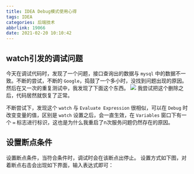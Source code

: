 ```yaml
---
title: IDEA Debug模式使用心得
tags: IDEA
categories: 后端技术
abbrlink: 19066
date: 2021-02-20 10:10:42
---
```


## watch引发的调试问题
今天在调试代码时，发现了一个问题，接口查询出的数据与 `mysql` 中的数据不一致。<!-- more -->不断的尝试，不断的 `Google`，捣鼓了一个多小时，没找到问题出现的原因。然后在又一次的重复测试中，我发现了下面这个东西。
![](https://ae01.alicdn.com/kf/U07998339e00d44e0b2e0d7ef307a22b5K.jpg)
我尝试把这个删除之后，代码居然就恢复了正常。

不断尝试下，发现这个 `watch` 与 `Evaluate Expression` 很相似，可以在 `Debug` 时改变变量的值，区别是 `watch` 设置之后，会一直生效，在 `Variables` 窗口下有一个 `∞` 标志进行标识，这也是为什么我重启了n次服务问题仍然存在的原因。

## 设置断点条件
设置断点条件，当符合条件时，调试时会在该断点出停止。
设置方式如下图，对着断点右击会出现如下界面，输入表达式即可：
[](https://img02.sogoucdn.com/app/a/100520146/e0c7ab5bf017ef9f03cbc2a777e8fb84)
